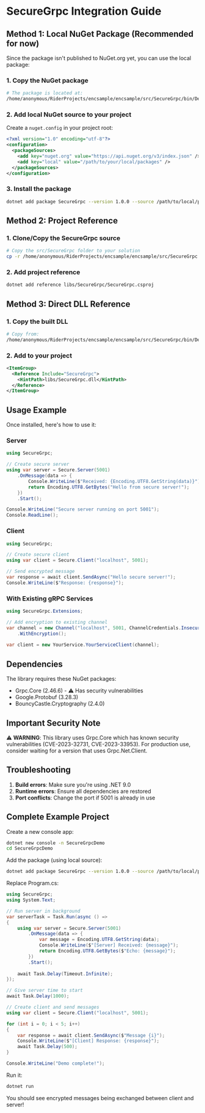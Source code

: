 # SecureGrpc Integration Guide

## Method 1: Local NuGet Package (Recommended for now)

Since the package isn't published to NuGet.org yet, you can use the local package:

### 1. Copy the NuGet package
```bash
# The package is located at:
/home/anonymous/RiderProjects/encsample/encsample/src/SecureGrpc/bin/Debug/SecureGrpc.1.0.0.nupkg
```

### 2. Add local NuGet source to your project
Create a `nuget.config` in your project root:

```xml
<?xml version="1.0" encoding="utf-8"?>
<configuration>
  <packageSources>
    <add key="nuget.org" value="https://api.nuget.org/v3/index.json" />
    <add key="local" value="/path/to/your/local/packages" />
  </packageSources>
</configuration>
```

### 3. Install the package
```bash
dotnet add package SecureGrpc --version 1.0.0 --source /path/to/local/packages
```

## Method 2: Project Reference

### 1. Clone/Copy the SecureGrpc source
```bash
# Copy the src/SecureGrpc folder to your solution
cp -r /home/anonymous/RiderProjects/encsample/encsample/src/SecureGrpc ~/YourProject/libs/SecureGrpc
```

### 2. Add project reference
```bash
dotnet add reference libs/SecureGrpc/SecureGrpc.csproj
```

## Method 3: Direct DLL Reference

### 1. Copy the built DLL
```bash
# Copy from:
/home/anonymous/RiderProjects/encsample/encsample/src/SecureGrpc/bin/Debug/net9.0/SecureGrpc.dll
```

### 2. Add to your project
```xml
<ItemGroup>
  <Reference Include="SecureGrpc">
    <HintPath>libs/SecureGrpc.dll</HintPath>
  </Reference>
</ItemGroup>
```

## Usage Example

Once installed, here's how to use it:

### Server
```csharp
using SecureGrpc;

// Create secure server
using var server = Secure.Server(5001)
    .OnMessage(data => {
        Console.WriteLine($"Received: {Encoding.UTF8.GetString(data)}");
        return Encoding.UTF8.GetBytes("Hello from secure server!");
    })
    .Start();

Console.WriteLine("Secure server running on port 5001");
Console.ReadLine();
```

### Client
```csharp
using SecureGrpc;

// Create secure client
using var client = Secure.Client("localhost", 5001);

// Send encrypted message
var response = await client.SendAsync("Hello secure server!");
Console.WriteLine($"Response: {response}");
```

### With Existing gRPC Services
```csharp
using SecureGrpc.Extensions;

// Add encryption to existing channel
var channel = new Channel("localhost", 5001, ChannelCredentials.Insecure)
    .WithEncryption();
    
var client = new YourService.YourServiceClient(channel);
```

## Dependencies

The library requires these NuGet packages:
- Grpc.Core (2.46.6) - ⚠️ Has security vulnerabilities
- Google.Protobuf (3.28.3)
- BouncyCastle.Cryptography (2.4.0)

## Important Security Note

⚠️ **WARNING**: This library uses Grpc.Core which has known security vulnerabilities (CVE-2023-32731, CVE-2023-33953). For production use, consider waiting for a version that uses Grpc.Net.Client.

## Troubleshooting

1. **Build errors**: Make sure you're using .NET 9.0
2. **Runtime errors**: Ensure all dependencies are restored
3. **Port conflicts**: Change the port if 5001 is already in use

## Complete Example Project

Create a new console app:

```bash
dotnet new console -n SecureGrpcDemo
cd SecureGrpcDemo
```

Add the package (using local source):

```bash
dotnet add package SecureGrpc --version 1.0.0 --source /path/to/local/packages
```

Replace Program.cs:

```csharp
using SecureGrpc;
using System.Text;

// Run server in background
var serverTask = Task.Run(async () =>
{
    using var server = Secure.Server(5001)
        .OnMessage(data => {
            var message = Encoding.UTF8.GetString(data);
            Console.WriteLine($"[Server] Received: {message}");
            return Encoding.UTF8.GetBytes($"Echo: {message}");
        })
        .Start();
        
    await Task.Delay(Timeout.Infinite);
});

// Give server time to start
await Task.Delay(1000);

// Create client and send messages
using var client = Secure.Client("localhost", 5001);

for (int i = 0; i < 5; i++)
{
    var response = await client.SendAsync($"Message {i}");
    Console.WriteLine($"[Client] Response: {response}");
    await Task.Delay(500);
}

Console.WriteLine("Demo complete!");
```

Run it:

```bash
dotnet run
```

You should see encrypted messages being exchanged between client and server!